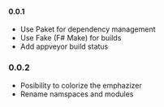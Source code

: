 #### 0.0.1
* Use Paket for dependency management
* Use Fake (F# Make) for builds
* Add appveyor build status

### 0.0.2
* Posibility to colorize the emphazizer
* Rename namspaces and modules
